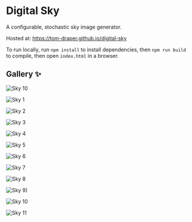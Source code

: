 # Digital Sky

A configurable, stochastic sky image generator.

Hosted at: https://tom-draper.github.io/digital-sky

To run locally, run `npm install` to install dependencies, then `npm run build` to compile, then open `index.html` in a browser.

## Gallery ✨

![Sky 10](https://user-images.githubusercontent.com/41476809/207963824-12030d7a-7dba-42b2-95a1-15dc4448f824.png)

![Sky 1](https://user-images.githubusercontent.com/41476809/162277455-fc3d8eb8-a651-4806-a110-12314f6fa3ea.png)

![Sky 2](https://user-images.githubusercontent.com/41476809/168876786-bfa8969b-ed12-4f4f-bffa-da3983b3ce5d.png)

![Sky 3](https://user-images.githubusercontent.com/41476809/168876609-506a7dfe-3fba-4aa4-b1fd-80eacb5b7d68.png)

![Sky 4](https://user-images.githubusercontent.com/41476809/182639197-60dd4e05-a035-4bdb-9848-f354399b634d.png)

![Sky 5](https://user-images.githubusercontent.com/41476809/179978653-2b7e5a2f-5631-4db1-9acd-11e0ab48ff7a.png)

![Sky 6](https://github.com/tom-draper/digital-sky/assets/41476809/1cead348-a8c1-48f2-819f-f3379b437207)

![Sky 7](https://user-images.githubusercontent.com/41476809/182632679-4641124a-f6b7-45d2-ae0d-71a53beaa05d.png)

![Sky 8](https://user-images.githubusercontent.com/41476809/182640461-c2c7291c-04c8-4c4f-94aa-c21708673b38.png)

![Sky 9)](https://user-images.githubusercontent.com/41476809/182721474-79caf7d5-8ea9-4ff7-b6a1-da720fa67ca3.png)

![Sky 10](https://user-images.githubusercontent.com/41476809/182638556-ad0e804a-f59d-457d-ad53-1b8e67129723.png)

![Sky 11](https://github.com/tom-draper/digital-sky/assets/41476809/69864103-33e3-4507-95a5-80a711c9d590)
